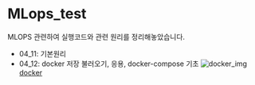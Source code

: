 # MLops_test

MLOPS 관련하여 실행코드와 관련 원리를 정리해놓았습니다.


* 04_11: 기본원리
* 04_12: docker 저장 불러오기, 응용, docker-compose 기초
![docker_img](https://d1.awsstatic.com/acs/characters/Logos/Docker-Logo_Horizontel_279x131.b8a5c41e56b77706656d61080f6a0217a3ba356d.png)
[docker](https://docs.docker.com/get-started/https://docs.docker.com/get-started/)
